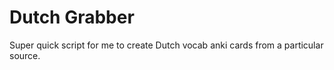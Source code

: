 # Dutch Grabber

Super quick script for me to create Dutch vocab anki cards from a particular source.